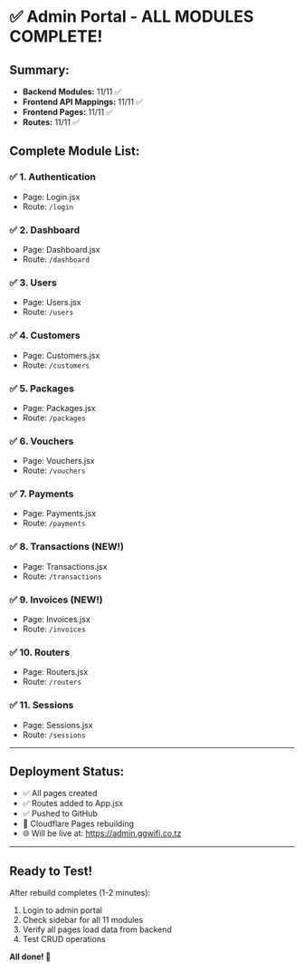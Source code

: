 # ✅ Admin Portal - ALL MODULES COMPLETE!

## Summary:
- **Backend Modules:** 11/11 ✅
- **Frontend API Mappings:** 11/11 ✅
- **Frontend Pages:** 11/11 ✅
- **Routes:** 11/11 ✅

## Complete Module List:

### ✅ 1. Authentication
- Page: Login.jsx
- Route: `/login`

### ✅ 2. Dashboard
- Page: Dashboard.jsx
- Route: `/dashboard`

### ✅ 3. Users
- Page: Users.jsx
- Route: `/users`

### ✅ 4. Customers
- Page: Customers.jsx
- Route: `/customers`

### ✅ 5. Packages
- Page: Packages.jsx
- Route: `/packages`

### ✅ 6. Vouchers
- Page: Vouchers.jsx
- Route: `/vouchers`

### ✅ 7. Payments
- Page: Payments.jsx
- Route: `/payments`

### ✅ 8. **Transactions** (NEW!)
- Page: Transactions.jsx
- Route: `/transactions`

### ✅ 9. **Invoices** (NEW!)
- Page: Invoices.jsx
- Route: `/invoices`

### ✅ 10. Routers
- Page: Routers.jsx
- Route: `/routers`

### ✅ 11. Sessions
- Page: Sessions.jsx
- Route: `/sessions`

---

## Deployment Status:
- ✅ All pages created
- ✅ Routes added to App.jsx
- ✅ Pushed to GitHub
- 🔄 Cloudflare Pages rebuilding
- 🌐 Will be live at: https://admin.ggwifi.co.tz

---

## Ready to Test!
After rebuild completes (1-2 minutes):
1. Login to admin portal
2. Check sidebar for all 11 modules
3. Verify all pages load data from backend
4. Test CRUD operations

**All done! 🎉**


